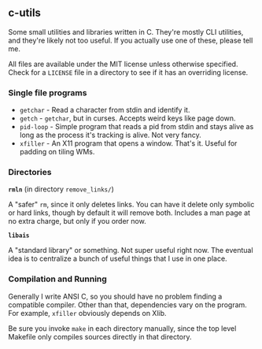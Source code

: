 ## c-utils
Some small utilities and libraries written in C. They're mostly CLI utilities, and they're likely not too useful. If you actually use one of these, please tell me.

All files are available under the MIT license unless otherwise specified. Check for a `LICENSE` file in a directory to see if it has an overriding license.

### Single file programs
* `getchar` - Read a character from stdin and identify it.
* `getch` - `getchar`, but in curses. Accepts weird keys like page down.
* `pid-loop` - Simple program that reads a pid from stdin and stays alive as long as the process it's tracking is alive. Not very fancy.
* `xfiller` - An X11 program that opens a window. That's it. Useful for padding on tiling WMs.

### Directories
**`rmln`** (in directory `remove_links/`)

A "safer" `rm`, since it only deletes links. You can have it delete only symbolic or hard links, though by default it will remove both. Includes a man page at no extra charge, but only if you order now.

**`libais`**

A "standard library" or something. Not super useful right now. The eventual idea is to centralize a bunch of useful things that I use in one place.

### Compilation and Running
Generally I write ANSI C, so you should have no problem finding a compatible compiler. Other than that, dependencies vary on the program. For example, `xfiller` obviously depends on Xlib.

Be sure you invoke `make` in each directory manually, since the top level Makefile only compiles sources directly in that directory.

